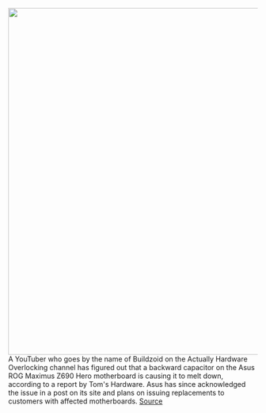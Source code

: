 <img src='https://cdn.vox-cdn.com/thumbor/W_Xl1iD-n2AcRvhcnshvnIOB6Go=/0x0:2659x1488/1200x800/filters:focal(1118x532:1542x956)/cdn.vox-cdn.com/uploads/chorus_image/image/70340148/asus_z690_hero_motherboard_burning.0.png' width='700px' /><br/>
A YouTuber who goes by the name of Buildzoid on the Actually Hardware Overlocking channel has figured out that a backward capacitor on the Asus ROG Maximus Z690 Hero motherboard is causing it to melt down, according to a report by Tom's Hardware. Asus has since acknowledged the issue in a post on its site and plans on issuing replacements to customers with affected motherboards.
<a href='https://www.theverge.com/2022/1/2/22864072/asus-z690-hero-motherboards-meltdown-backward-capacitors'> Source <a/>